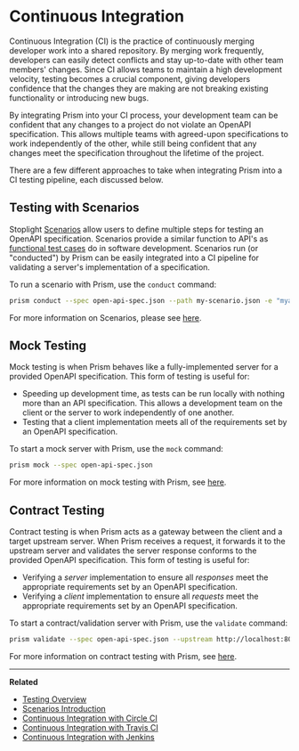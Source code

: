 # Continuous Integration

Continuous Integration (CI) is the practice of continuously merging developer
work into a shared repository. By merging work frequently, developers can easily
detect conflicts and stay up-to-date with other team members' changes. Since CI
allows teams to maintain a high development velocity, testing becomes a crucial
component, giving developers confidence that the changes they are making are not
breaking existing functionality or introducing new bugs.

By integrating Prism into your CI process, your development team can be
confident that any changes to a project do not violate an OpenAPI specification.
This allows multiple teams with agreed-upon specifications to work independently
of the other, while still being confident that any changes meet the
specification throughout the lifetime of the project.

There are a few different approaches to take when integrating Prism into a CI
testing pipeline, each discussed below.

## Testing with Scenarios

Stoplight [Scenarios](./scenarios-introduction.md) allow users to define
multiple steps for testing an OpenAPI specification. Scenarios provide a similar
function to API's as [functional test
cases](https://en.wikipedia.org/wiki/Functional_testing) do in software
development. Scenarios run (or "conducted") by Prism can be easily integrated
into a CI pipeline for validating a server's implementation of a specification.

To run a scenario with Prism, use the `conduct` command:

```bash
prism conduct --spec open-api-spec.json --path my-scenario.json -e "myapikey=abc123"
```

For more information on Scenarios, please see [here](./scenarios-introduction.md).

## Mock Testing

Mock testing is when Prism behaves like a fully-implemented server for a
provided OpenAPI specification. This form of testing is useful for:

* Speeding up development time, as tests can be run locally with nothing more
  than an API specification. This allows a development team on the client or the
  server to work independently of one another.
* Testing that a client implementation meets all of the requirements set by an
  OpenAPI specification.

To start a mock server with Prism, use the `mock` command:

```bash
prism mock --spec open-api-spec.json
```

For more information on mock testing with Prism, see [here](FIXME).

## Contract Testing

Contract testing is when Prism acts as a gateway between the client and a target
upstream server. When Prism receives a request, it forwards it to the upstream
server and validates the server response conforms to the provided OpenAPI
specification. This form of testing is useful for:

* Verifying a _server_ implementation to ensure all _responses_ meet the
  appropriate requirements set by an OpenAPI specification.
* Verifying a _client_ implementation to ensure all _requests_ meet the
  appropriate requirements set by an OpenAPI specification.

To start a contract/validation server with Prism, use the `validate` command:

```bash
prism validate --spec open-api-spec.json --upstream http://localhost:8080
```

For more information on contract testing with Prism, see [here](FIXME).

***

**Related**

* [Testing Overview](./overview.md)
* [Scenarios Introduction](./scenarios-introduction.md)
* [Continuous Integration with Circle CI](./continous-integration-circle.md)
* [Continuous Integration with Travis CI](./continous-integration-travis.md)
* [Continuous Integration with Jenkins](./continous-integration-jenkins.md)
